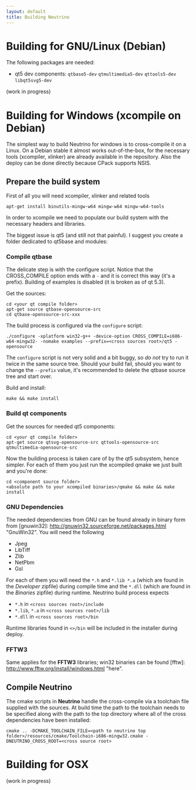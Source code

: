 ```yaml
---
layout: default
title: Building Neutrino
---
```


# Building for GNU/Linux (Debian)

The following packages are needed: 

* qt5 dev components: `qtbase5-dev` `qtmultimedia5-dev` `qttools5-dev` `libqt5svg5-dev`

(work in progress)

# Building for Windows (xcompile on Debian)

The simplest way to build Neutrino for windows is to cross-compile it on a Linux. On a Debian stable
it almost works out-of-the-box, for the necessary tools (xcompiler, xlinker) are already available
in the repository. Also the deploy can be done directly because CPack supports NSIS.

## Prepare the build system

First of all you will need xcompiler, xlinker and related tools

~~~
apt-get install binutils-mingw-w64 mingw-w64 mingw-w64-tools
~~~

In order to xcompile we need to populate our build system with the necessary headers and libraries.

The biggest issue is qt5 (and still not that painful). I suggest you create a folder dedicated to
qt5base and modules:


### Compile qtbase

The delicate step is with the configure script. Notice that the CROSS_COMPILE option ends with a `-`
and it is correct this way (it's a prefix). Building of examples is disabled (it is broken as of
qt 5.3).

Get the sources: 

~~~
cd <your qt compile folder>
apt-get source qtbase-opensource-src
cd qtbase-opensource-src-xxx
~~~

The build process is configured via the `configure` script:

~~~
./configure -xplatform win32-g++ -device-option CROSS_COMPILE=i686-w64-mingw32- -nomake examples --prefix=<cross sources root>/qt5 -opensource
~~~

The `configure` script is not very solid and a bit buggy, so *do not* try to run it twice in the
same source tree. Should your build fail, should you want to change the `--prefix` value, it's
recommended to delete the qtbase source tree and start over.

Build and install:

~~~
make && make install
~~~

### Build qt components

Get the sources for needed qt5 components:

~~~
cd <your qt compile folder>
apt-get source qtsvg-opensource-src qttools-opensource-src qtmultimedia-opensource-src
~~~

Now the building process is taken care of by the qt5 subsystem, hence simpler. For each of them you
just run the xcompiled qmake we just built and you're done:

~~~
cd <component source folder>
<absolute path to your xcompiled binaries>/qmake && make && make install
~~~

### GNU Dependencies

The needed dependencies from GNU can be found already in binary form from 
[gnuwin32]: http://gnuwin32.sourceforge.net/packages.html "GnuWin32". You will need the following

* Jpeg
* LibTiff
* Zlib
* NetPbm
* Gsl

For each of them you will need the `*.h` and `*.lib *.a` (which are found in the *Developer*
zipfile) during compile time and the `*.dll` (which are found in the *Binaries* zipfile) during
runtime.  Neutrino build process expects 

* `*.h` in `<cross sources root>/include`
* `*.lib`, `*.a` in `<cross sources root>/lib`
* `*.dll` in `<cross sources root>/bin`

Runtime libraries found in `<>/bin` will be included in the installer during deploy.

### FFTW3

Same applies for the **FFTW3** libraries; win32 binaries can be found 
[fftw]: http://www.fftw.org/install/windows.html "here".

## Compile Neutrino

The cmake scripts in **Neutrino** handle the cross-compile via a toolchain file supplied with the
sources. At build time the path to the toolchain needs to be specified along with the path to the
top directory where all of the cross dependencies have been installed: 

~~~
cmake .. -DCMAKE_TOOLCHAIN_FILE=<path to neutrino top folder>/resources/cmake/Toolchain-i686-mingw32.cmake -DNEUTRINO_CROSS_ROOT=<cross source root>
~~~

# Building for OSX

(work in progress)
